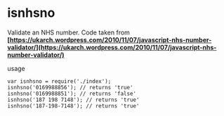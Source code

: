 isnhsno
=======

Validate an NHS number. Code taken from **[https://ukarch.wordpress.com/2010/11/07/javascript-nhs-number-validator/](https://ukarch.wordpress.com/2010/11/07/javascript-nhs-number-validator/)**

usage

    var isnhsno = require('./index');
    isnhsno('0169988856'); // returns 'true'
    isnhsno('0169988851'); // returns 'false'
    isnhsno('187 198 7148'); // returns 'true'
    isnhsno('187-198-7148'); // returns 'true'

